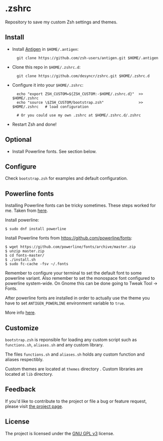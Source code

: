 .zshrc
==========

Repository to save my custom Zsh settings and themes.

Install
-------
* Install [Antigen](https://github.com/zsh-users/antigen) in `$HOME/.antigen`:

        git clone https://github.com/zsh-users/antigen.git $HOME/.antigen

* Clone this repo in `$HOME/.zshrc.d`:

        git clone https://github.com/desyncr/zshrc.git $HOME/.zshrc.d

* Configure it into your `$HOME/.zshrc`:

        echo "export ZSH_CUSTOM=${ZSH_CUSTOM:-$HOME/.zshrc.d}"  >> $HOME/.zshrc
        echo "source \$ZSH_CUSTOM/bootstrap.zsh"                >> $HOME/.zshrc   # load configuration

        # Or you could use my own .zshrc at $HOME/.zshrc.d/.zshrc

* Restart Zsh and done!


Optional
--------

* Install Powerline fonts. See section below.

Configure
---------

Check ``bootstrap.zsh`` for examples and default configuration.

Powerline fonts
-----------

Installing Powerline fonts can be tricky sometimes. These steps worked for me.
Taken from [here](https://github.com/cereda/f21-setup).

Install powerline:

    $ sudo dnf install powerline

Install Powerline fonts from https://github.com/powerline/fonts:

    $ wget https://github.com/powerline/fonts/archive/master.zip
    $ unzip master.zip
    $ cd fonts-master/
    $ ./install.sh
    $ sudo fc-cache -fsv ~/.fonts

Remember to configure your terminal to set the default font to some powerline
variant. Also remember to set the monospace font configured to powerline system-wide.
On Gnome this can be done going to Tweak Tool -> Fonts.

After powerline fonts are installed in order to actually use the theme you have to
set ``ANTIGEN_POWERLINE`` environment variable to ``true``.

More info [here](https://powerline.readthedocs.org/en/latest/installation/linux.html#fonts-installation).

Customize
-------
``bootstrap.zsh`` is reponsible for loading any custom script such as ``functions.sh``,
``aliases.sh`` and any custom library.

The files ``functions.sh`` and ``aliases.sh`` holds any custom function and aliases
respectibly.

Custom themes are located at ``themes`` directory . Custom libraries are located at ``lib``
directory.


## Feedback

If you'd like to contribute to the project or file a bug or feature request, please visit
[the project page][1].

## License

The project is licensed under the [GNU GPL v3][2] license.

  [1]: https://github.com/desyncr/zshrc/
  [2]: http://www.gnu.org/licenses/gpl.html

